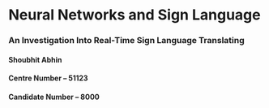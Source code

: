 # Neural Networks and Sign Language
### An Investigation Into Real-Time Sign Language Translating

#### Shoubhit Abhin
#### Centre Number – 51123
#### Candidate Number – 8000




